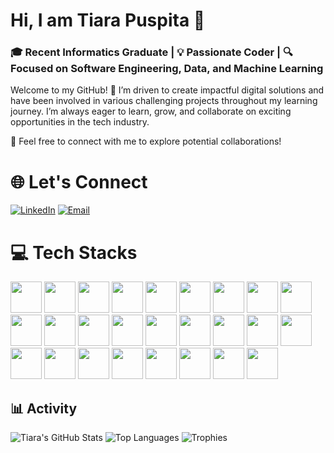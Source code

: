 # Hi, I am Tiara Puspita 👋

### 🎓 Recent Informatics Graduate | 💡 Passionate Coder | 🔍 Focused on Software Engineering, Data, and Machine Learning

Welcome to my GitHub! 🚀 I’m  driven to create impactful digital solutions and have been involved in various challenging projects throughout my learning journey. I’m always eager to learn, grow, and collaborate on exciting opportunities in the tech industry.

📩 Feel free to connect with me to explore potential collaborations!

# 🌐 Let's Connect

[![LinkedIn](https://github.com/user-attachments/assets/4400a1a6-6a0d-4aea-80f1-4aca0f76e0fb)](https://www.linkedin.com/in/tiarapuspita-/) [![Email](https://github.com/user-attachments/assets/e13d44f6-171b-4b00-9751-40e38b06ea38)](mailto:puspitatiara14@gmail.com)


# 💻 Tech Stacks 

<img src="https://github.com/user-attachments/assets/7ed184bb-f1a1-4918-beed-e34f4a7f6810" width="50" /> 
<img src="https://github.com/user-attachments/assets/612e1dfe-4e62-4510-9569-87b6e31ab0eb" width="50" /> 
<img src="https://github.com/user-attachments/assets/e8405317-35ac-4b79-ab53-1725282bcfce" width="50" /> 
<img src="https://github.com/user-attachments/assets/88ce1129-bb1f-4297-8281-3907d7946898" width="50" /> 
<img src="https://github.com/user-attachments/assets/9f8606f5-14f4-4087-8f13-bfeebf7f5059" width="50" /> 
<img src="https://github.com/user-attachments/assets/80c98546-9b56-4e54-9353-41026e59a9a1" width="50" /> 
<img src="https://github.com/user-attachments/assets/ea38674c-9682-4e93-bca0-286e81aa3297" width="50" /> 
<img src="https://github.com/user-attachments/assets/1f4a9f9d-d537-4558-bcbd-c049dc81608f" width="50" /> 
<img src="https://github.com/user-attachments/assets/499b56a2-fe0c-47af-9798-3f026071f72d" width="50" /> 
<img src="https://github.com/user-attachments/assets/83c960f8-1aa6-4175-b0b5-e4e6c8e726bd" width="50" /> 
<img src="https://github.com/user-attachments/assets/a1e2a11f-4cce-4dc7-b57e-222801f9a3d5" width="50" /> 
<img src="https://github.com/user-attachments/assets/f4c46729-9bb2-469e-8049-10917635c0ca" width="50" /> 
<img src="https://github.com/user-attachments/assets/a60cb784-a2e2-47e3-a458-4fc4dcf5e67a" width="50" /> 
<img src="https://github.com/user-attachments/assets/ba7b3a2c-1b72-49f2-95f7-7e091ba2d133" width="50" /> 
<img src="https://github.com/user-attachments/assets/a62b5bbb-ce73-4e8a-bc02-e8635e24b240" width="50" /> 
<img src="https://github.com/user-attachments/assets/22ef58cf-4bf7-4e9d-8dc7-852c23f9efe7" width="50" /> 
<img src="https://github.com/user-attachments/assets/75395f67-a0a3-4d68-aae6-c458f50cf432" width="50" /> 
<img src="https://github.com/user-attachments/assets/159086fc-79fd-4860-9670-26a8949e04b3" width="50" /> 
<img src="https://github.com/user-attachments/assets/d70efb73-3d2a-4cf8-bdf6-2e8a703a7630" width="50" /> 
<img src="https://github.com/user-attachments/assets/c4f737be-460d-4748-81a9-0af3fd59a4cb" width="50" /> 
<img src="https://github.com/user-attachments/assets/d8daa3bb-cd22-4f08-9230-9b65965a57f0" width="50" /> 
<img src="https://github.com/user-attachments/assets/ccb4a4d7-76e1-4ff1-ab25-80d065346e10" width="50" /> 
<img src="https://github.com/user-attachments/assets/5348377b-cd01-4dd8-a129-5420dc086621" width="50" /> 
<img src="https://github.com/user-attachments/assets/c4c21067-81b4-4c42-8121-2b50a37fad96" width="50" /> 
<img src="https://github.com/user-attachments/assets/733023ce-fb1a-434d-9404-24ca4a80cf93" width="50" /> 
<img src="https://github.com/user-attachments/assets/7a6162ab-c866-494f-9c40-5d087d2a9d4a" width="50" /> 

## 📊 Activity

![Tiara's GitHub Stats](https://github-readme-stats.vercel.app/api?username=tiarapuspita&show_icons=true&theme=radical)
![Top Languages](https://github-readme-stats.vercel.app/api/top-langs/?username=tiarapuspita&layout=compact&theme=radical)
![Trophies](https://github-profile-trophy.vercel.app/?username=tiarapuspita&theme=radical&no-frame=true&row=1&column=6)























